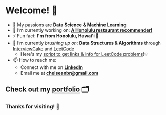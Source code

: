# Welcome! 👋

- 💖 My passions are **Data Science & Machine Learning**
- 🔭 I’m currently working on: **[A Honolulu restaurant recommender!](https://github.com/chelseanbr/hon-eats-recommender)**
- ⚡ Fun fact: **I'm from Honolulu, Hawai'i 🌴**
- 🌱 I’m currently *brushing up on*: **Data Structures & Algorithms** through [InterviewCake](https://InterviewCake.com) and [LeetCode](https://LeetCode.com)
  * Here's my [script to get links & info for LeetCode problems](https://github.com/chelseanbr/get_leetcode_problems)!💡
- 📫 How to reach me: 
  * Connect with me on **[LinkedIn](https://linkedin.com/in/chelseanbr)**
  * Email me at **chelseanbr@gmail.com**
  
<h2>Check out my <a href=https://chelseanbr.com>portfolio</a> 🗂</h2>

### Thanks for visiting! 🤗

<!--
- 👯 I’m looking to collaborate on ...
- 🤔 I’m looking for help with ...
- 💬 Ask me about ...
- 😄 Pronouns: ...
-->
